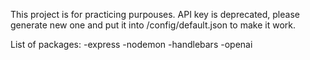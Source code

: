 This project is for practicing purpouses.
API key is deprecated, please generate new one and put it into /config/default.json to make it work.

List of packages: 
  -express
  -nodemon
  -handlebars
  -openai
